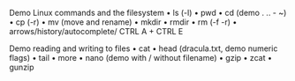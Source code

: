 Demo Linux commands and the filesystem
•	ls (-l)
•	pwd
•	cd  (demo . .. - ~)
•	cp  (-r)
•	mv   (move and rename)
•	mkdir
•	rmdir
•	rm (-f -r)
•	arrows/history/autocomplete/ CTRL A + CTRL E

Demo reading and writing to files
•	cat
•	head  (dracula.txt, demo numeric flags)
•	tail
•	more
•	nano  (demo with / without filename)
•	gzip
•	zcat
•	gunzip
